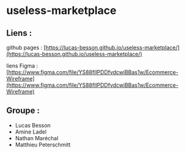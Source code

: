 # useless-marketplace

## Liens :

github pages : [https://lucas-besson.github.io/useless-marketplace/](https://lucas-besson.github.io/useless-marketplace/)

liens Figma : [https://www.figma.com/file/YS88fIlPDDfvdcwiBBas1w/Ecommerce-Wireframe](https://www.figma.com/file/YS88fIlPDDfvdcwiBBas1w/Ecommerce-Wireframe)

## Groupe :

- Lucas Besson
- Amine Ladel
- Nathan Maréchal
- Matthieu Peterschmitt